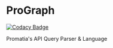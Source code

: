 # ProGraph
[![Codacy Badge](https://api.codacy.com/project/badge/Grade/3a4590fee3834e11ac689339ae2f9943)](https://www.codacy.com/gh/promatia/prograph?utm_source=github.com&amp;utm_medium=referral&amp;utm_content=promatia/prograph&amp;utm_campaign=Badge_Grade)

Promatia's API Query Parser &amp; Language
